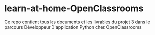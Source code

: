 # learn-at-home-OpenClassrooms
Ce repo contient tous les documents et les livrables du projet 3 dans le parcours Développeur D'application Python chez OpenClassrooms
